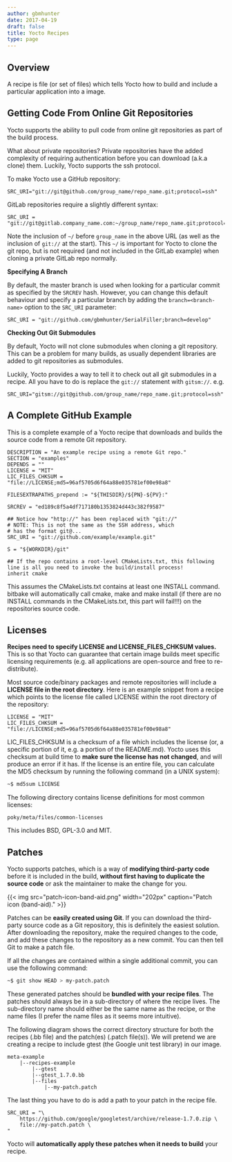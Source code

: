```yaml
---
author: gbmhunter
date: 2017-04-19
draft: false
title: Yocto Recipes
type: page
---
```


## Overview

A recipe is file (or set of files) which tells Yocto how to build and include a particular application into a image.

## Getting Code From Online Git Repositories

Yocto supports the ability to pull code from online git repositories as part of the build process.

What about private repositories? Private repositories have the added complexity of requiring authentication before you can download (a.k.a clone) them. Luckily, Yocto supports the ssh protocol.

To make Yocto use a GitHub repository:

```text
SRC_URI="git://git@github.com/group_name/repo_name.git;protocol=ssh"
```

GitLab repositories require a slightly different syntax:

```text
SRC_URI = "git://git@gitlab.company_name.com:~/group_name/repo_name.git;protocol=ssh"
```

Note the inclusion of `~/` before `group_name` in the above URL (as well as the inclusion of `git://` at the start). This `~/` is important for Yocto to clone the git repo, but is not required (and not included in the GitLab example) when cloning a private GitLab repo normally.

**Specifying A Branch**

By default, the master branch is used when looking for a particular commit as specified by the `SRCREV` hash. However, you can change this default behaviour and specify a particular branch by adding the `branch=<branch-name>` option to the `SRC_URI` parameter:

```    
SRC_URI = "git://github.com/gbmhunter/SerialFiller;branch=develop"
```

**Checking Out Git Submodules**

By default, Yocto will not clone submodules when cloning a git repository. This can be a problem for many builds, as usually dependent libraries are added to git repositories as submodules.

Luckily, Yocto provides a way to tell it to check out all git submodules in a recipe. All you have to do is replace the `git://` statement with `gitsm://`. e.g.

```text
SRC_URI="gitsm://git@github.com/group_name/repo_name.git;protocol=ssh"
```

## A Complete GitHub Example

This is a complete example of a Yocto recipe that downloads and builds the source code from a remote Git repository.

```text
DESCRIPTION = "An example recipe using a remote Git repo."
SECTION = "examples"
DEPENDS = ""
LICENSE = "MIT"
LIC_FILES_CHKSUM = "file://LICENSE;md5=96af5705d6f64a88e035781ef00e98a8"

FILESEXTRAPATHS_prepend := "${THISDIR}/${PN}-${PV}:"

SRCREV = "ed189c8f5a4df717180b1353824d443c382f9587"

## Notice how "http://" has been replaced with "git://"
# NOTE: This is not the same as the SSH address, which
# has the format git@...
SRC_URI = "git://github.com/example/example.git"

S = "${WORKDIR}/git"

## If the repo contains a root-level CMakeLists.txt, this following line is all you need to invoke the build/install process!
inherit cmake
```

This assumes the CMakeLists.txt contains at least one INSTALL command. bitbake will automatically call cmake, make and make install (if there are no INSTALL commands in the CMakeLists.txt, this part will fail!!!) on the repositories source code.

## Licenses

**Recipes need to specify LICENSE and LICENSE_FILES_CHKSUM values.** This is so that Yocto can guarantee that certain image builds meet specific licensing requirements (e.g. all applications are open-source and free to re-distribute).

Most source code/binary packages and remote repositories will include a **LICENSE file in the root directory**. Here is an example snippet from a recipe which points to the license file called LICENSE within the root directory of the repository:

```text
LICENSE = "MIT"
LIC_FILES_CHKSUM = "file://LICENSE;md5=96af5705d6f64a88e035781ef00e98a8"
```

LIC_FILES_CHKSUM is a checksum of a file  which includes the license (or, a specific portion of it, e.g. a portion of the README.md). Yocto uses this checksum at build time to **make sure the license has not changed**, and will produce an error if it has. If the license is an entire file, you can calculate the MD5 checksum by running the following command (in a UNIX system):

```sh    
~$ md5sum LICENSE
```

The following directory contains license definitions for most common licenses:

```text
poky/meta/files/common-licenses
```

This includes BSD, GPL-3.0 and MIT.

## Patches

Yocto supports patches, which is a way of **modifying third-party code** before it is included in the build, **without first having to duplicate the source code** or ask the maintainer to make the change for you.

{{< img src="patch-icon-band-aid.png" width="202px" caption="Patch icon (band-aid)."  >}}

Patches can be **easily created using Git**. If you can download the third-party source code as a Git repository, this is definitely the easiest solution. After downloading the repository, make the required changes to the code, and add these changes to the repository as a new commit. You can then tell Git to make a patch file.

If all the changes are contained within a single additional commit, you can use the following command:

```sh    
~$ git show HEAD > my-patch.patch
```

These generated patches should be **bundled with your recipe files**. The patches should always be in a sub-directory of where the recipe lives. The sub-directory name should either be the same name as the recipe, or the name files (I prefer the name files as it seems more intuitive).

The following diagram shows the correct directory structure for both the recipes (.bb file) and the patch(es) (.patch file(s)). We will pretend we are creating a recipe to include gtest (the Google unit test library) in our image.

```text
meta-example
    |--recipes-example
        |--gtest
        |--gtest_1.7.0.bb
        |--files
            |--my-patch.patch
```

The last thing you have to do is add a path to your patch in the recipe file.

```text
SRC_URI = "\
    https://github.com/google/googletest/archive/release-1.7.0.zip \
    file://my-patch.patch \
"
```

Yocto will **automatically apply these patches when it needs to build** your recipe.
